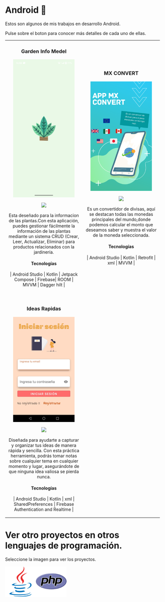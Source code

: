 # Android 📱
Estos son algunos de  mis trabajos en desarrollo Android.

Pulse sobre el boton para conocer más detalles de cada uno de ellas.

<table>
<tr>
<td width="50%">
<h3 align="center">Garden Info Medel</h3>
<div align="center">
<a href="https://github.com/a95miguel/a95miguel/tree/main/Android" target="_blank"><img src="/Android/GardenInfo/img/ima.png" width="200" alt="MX Convert"></a>
<p>
<a href="https://github.com/a95miguel/a95miguel/tree/main/Android/GardenInfo" target="_blank">
<img src="https://img.shields.io/badge/C%C3%93DIGO-80ffaa?style=for-the-badge&logo=github&logoColor=black">
</a>
</p>
<p>Esta deseñado para la informacion de las plantas.Con esta aplicación, puedes gestionar fácilmente la información de las plantas mediante un sistema CRUD (Crear, Leer, Actualizar, Eliminar) para productos relacionados con la jardinería.</p>
<h4>Tecnologías</h4>
<p>| Android Studio | Kotlin | Jetpack Compose | Firebase| ROOM | MVVM | Dagger hilt |</p>
</div>                                                                                      
</td>

<td width="50%">
<h3 align="center">MX CONVERT</h3>
<div align="center">
<a href="https://github.com/a95miguel/a95miguel/tree/main/Android" target="_blank"><img src="/Android/AppMXConvert/src/Example1.png" width="200" alt="MX Convert"></a>
<p>
<a href="https://github.com/a95miguel/a95miguel/tree/main/Android/AppMXConvert" target="_blank">
<img src="https://img.shields.io/badge/C%C3%93DIGO-80ffaa?style=for-the-badge&logo=github&logoColor=black">
</a>
</p>
<p>Es un convertidor de divisas, aquí se destacan todas las monedas principales  del mundo,donde podemos calcular el monto que deseamos saber y muestra el valor de la moneda seleccionada.</p>
<h4>Tecnologías</h4>
<p>| Android Studio | Kotlin | Retrofit | xml | MVVM |</p>
</div>                                                                                      
</td>
</tr>


<tr>
<td width="50%">
 <br>
<h3 align="center">Ideas Rapidas</h3>
<div align="center">                                       
<a href="https://github.com/a95miguel/a95miguel/tree/main/Android" target="_blank"><img src="/Android/IdeasRapidas/img/img1.jpg" width="200"  alt="ideasRapidas"></a>
<br>
<p>
<a href="https://github.com/a95miguel/a95miguel/tree/main/Android/IdeasRapidas" target="_blank">
<img src="https://img.shields.io/badge/C%C3%93DIGO-80ffaa?style=for-the-badge&logo=github&logoColor=black">
</a>
</p>
</p> Diseñada para ayudarte a capturar y organizar tus ideas de manera rápida y sencilla. Con esta práctica herramienta, podrás tomar notas sobre cualquier tema en cualquier momento y lugar, asegurándote de que ninguna idea valiosa se pierda nunca.</p>
<h4>Tecnologías</h4>
<p>| Android Studio | Kotlin | xml | SharedPreferences | Firebase Authentication and Realtime |</p>
</div>                                                                                                                                             
</div>
</td>


</table>

# Ver otro proyectos en otros lenguajes de programación.
Seleccione la imagen para ver los proyectos.

<a href="https://github.com/a95miguel/a95miguel/tree/main/Java" >
  <img align="left" alt="Java" width="100px" src="/icon/java.svg" />
</a>

<a href="https://github.com/a95miguel/a95miguel/tree/main/Php" >
  <img align="left" alt="Php" width="100px" src="/icon/php.svg" />
</a>
